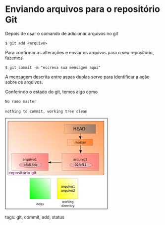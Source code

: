 # Enviando arquivos para o repositório Git

Depois de usar o comando de adicionar arquivos no git
```
$ git add <arquivo>
```
Para confirmar as alterações e enviar os arquivos para o seu repositório, fazemos
```
$ git commit -m "escreva sua mensagem aqui"
```
A mensagem descrita entre aspas duplas serve para identificar a ação sobre os arquivos.

Conferindo o estado do git, temos algo como
```
No ramo master

nothing to commit, working tree clean
```

![commit do git](./img/fluxoGit6.png)

tags: git, commit, add, status
